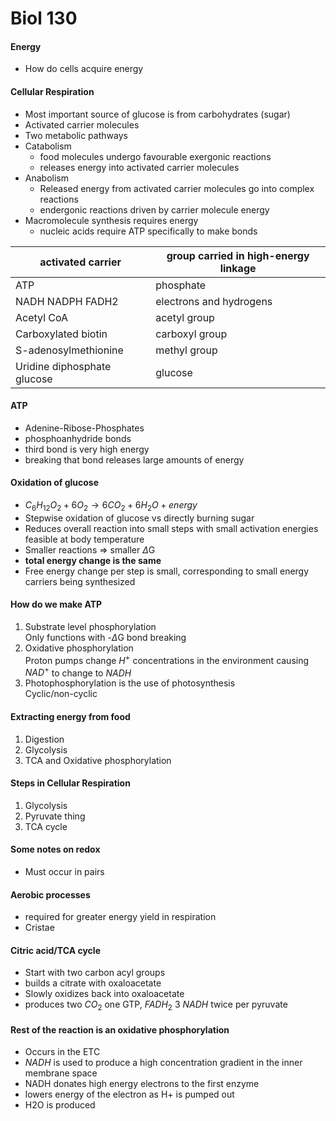 # Biol 130

#### Energy
  * How do cells acquire energy

#### Cellular Respiration
  * Most important source of glucose is from carbohydrates (sugar)
  * Activated carrier molecules
  * Two metabolic pathways
  * Catabolism
    * food molecules undergo favourable exergonic reactions
    * releases energy into activated carrier molecules
  * Anabolism
    * Released energy from activated carrier molecules go into complex reactions
    * endergonic reactions driven by carrier molecule energy
  * Macromolecule synthesis requires energy
    * nucleic acids require ATP specifically to make bonds

| activated carrier | group carried in high-energy linkage |
---|---
ATP | phosphate
NADH NADPH FADH2 | electrons and hydrogens
Acetyl CoA | acetyl group
Carboxylated biotin | carboxyl group
S-adenosylmethionine | methyl group
Uridine diphosphate glucose | glucose

#### ATP
  * Adenine-Ribose-Phosphates
  * phosphoanhydride bonds
  * third bond is very high energy
  * breaking that bond releases large amounts of energy

#### Oxidation of glucose
  * $C_6H_{12}O_2 + 6O_2 \rightarrow 6CO_2 + 6H_2O + energy$
  * Stepwise oxidation of glucose vs directly burning sugar
  * Reduces overall reaction into small steps with small activation energies feasible at body temperature
  * Smaller reactions => smaller $\Delta$G
  * __total energy change is the same__
  * Free energy change per step is small, corresponding to small energy carriers being synthesized

#### How do we make ATP
  1. Substrate level phosphorylation  
    Only functions with -$\Delta$G bond breaking
  2. Oxidative phosphorylation  
    Proton pumps change $H^+$ concentrations in the environment causing $NAD^+$ to change to $NADH$
  3. Photophosphorylation is the use of photosynthesis  
    Cyclic/non-cyclic

#### Extracting energy from food
  1. Digestion
  1. Glycolysis
  1. TCA and Oxidative phosphorylation

#### Steps in Cellular Respiration
  1. Glycolysis
  1. Pyruvate thing
  1. TCA cycle

#### Some notes on redox
  * Must occur in pairs

#### Aerobic processes
  * required for greater energy yield in respiration
  * Cristae

#### Citric acid/TCA cycle
  * Start with two carbon acyl groups
  * builds a citrate with oxaloacetate
  * Slowly oxidizes back into oxaloacetate
  * produces two $CO_2$ one GTP, $FADH_2$ 3 $NADH$ twice per pyruvate

#### Rest of the reaction is an oxidative phosphorylation
  * Occurs in the ETC
  * $NADH$ is used to produce a high concentration gradient in the inner membrane space
  * NADH donates high energy electrons to the first enzyme
  * lowers energy of the electron as H+ is pumped out
  * H2O is produced 
